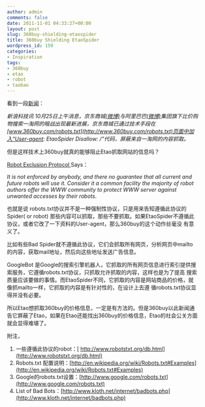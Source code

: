 ```yaml
---
author: admin
comments: false
date: 2011-11-01 04:33:27+00:00
layout: post
slug: 360buy-shielding-etaospider
title: 360buy Shielding EtaoSpider
wordpress_id: 159
categories:
- Inspiration
tags:
- 360buy
- etao
- robot
- taobao
---
```


看到一段[新闻](http://tech.sina.com.cn/i/2011-10-25/11546226678.shtml)：

_新浪科技讯 10月25日上午消息，京东商城[(微博)](http://weibo.com/jingdong?zw=tech)与阿里巴巴[(微博)](http://weibo.com/aligroup?zw=tech)集团旗下比价购物搜索一淘网的暗战出现最新进展，京东商城已通过技术手段在[www.360buy.com/robots.txt](http://www.360buy.com/robots.txt)页面中加入“User-agent: EtaoSpider Disallow: /”代码，屏蔽来自一淘网的内容抓取。_

但是这样技术上360buy就真的能够阻止Etao抓取网站的信息吗？

[Robot Exclusion Protocol ](http://www.robotstxt.org/orig.html)Says：

_It is not enforced by anybody, and there no guarantee that all current and future robots will use it. Consider it a common facility the majority of robot authors offer the WWW community to protect WWW server against unwanted accesses by their robots._

也就是说 robots.txt协议并不是一种强制性协议，只是用来告知遵循此协议的Spider( or robot) 那些内容可以抓取，那些不要抓取。如果EtaoSpider不遵循此协议，或者它改了一下资料的User-agent，那么360buy的这个动作丝毫没 有意义了。

比如有些Bad Spider就不遵循此协议，它们会抓取所有网页，分析网页中mailto的内容，获取mail地址，然后向这些地址发送广告信息。

GoogleBot 是Google的搜索引擎机器人，它抓取的所有网页信息进行索引提供搜索服务，它遵循robots.txt协议，只抓取允许抓取的内容，这样也是为了提高 搜索质量应该要做的事情。而EtaoSpider不同，它抓取的内容是网站商品的价格，就像抓mailto一样，它抓取的内容是有针对性的，在设计上去遵 循robots.txt协议显得并没有必要。

所以Etao想抓取360buy的价格信息，一定是有方法的。但是360buy以此新闻通告它屏蔽了Etao，如果在Etao还能找出360buy的价格信息，Etao的社会公关方面就会显得难堪了。



附注，
1. 一些遵循此协议的robot：[ http://www.robotstxt.org/db.html](http://www.robotstxt.org/db.html)
2. Robots.txt 配置说明：[http://en.wikipedia.org/wiki/Robots.txt#Examples](http://en.wikipedia.org/wiki/Robots.txt#Examples)
3. Google的robots.txt设置：[http://www.google.com/robots.txt](http://www.google.com/robots.txt)
4. List of Bad Bots：[http://www.kloth.net/internet/badbots.php](http://www.kloth.net/internet/badbots.php)


